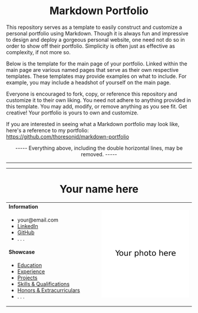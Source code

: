<h1 align="center">Markdown Portfolio</h1>

This repository serves as a template to easily construct and customize a personal portfolio using Markdown. Though it is always fun and impressive to design and deploy a gorgeous personal website, one need not do so in order to show off their portfolio. Simplicity is often just as effective as complexity, if not more so.

Below is the template for the main page of your portfolio. Linked within the main page are various named pages that serve as their own respective templates. These templates may provide examples on what to include. For example, you may include a headshot of yourself on the main page.

Everyone is encouraged to fork, copy, or reference this repository and customize it to their own liking. You need not adhere to anything provided in this template. You may add, modify, or remove anything as you see fit. Get creative! Your portfolio is yours to own and customize.

If you are interested in seeing what a Markdown portfolio may look like, here's a reference to my portfolio: https://github.com/thoresonjd/markdown-portfolio

<p align="center">----- Everything above, including the double horizontal lines, may be removed. -----</p>

---
---

<h1 align="center">Your name here</h1>
<table>
  <tbody>
    <tr>
      <td><b>Information</b></td>
      <td width="50%" rowspan="4">
        <img alt="Photo" src="./image.jpg" />
      </td>
    </tr>
    <tr>
      <td>
        <ul>
          <li>your@email.com</li>
          <li><a href="https://www.linkedin.com">LinkedIn</a></li>
          <li><a href="https://github.com">GitHub</a></li>
          <li>. . .</li>
        </ul>
      </td>
    </tr>
    <tr><td><b>Showcase</b></td></tr>
    <tr>
      <td width="50%">
        <ul>
          <li><a href="./Pages/education.md">Education</a></li>
          <li><a href="./Pages/experience.md">Experience</a></li>
          <li><a href="./Pages/projects.md">Projects</a></li>
          <li><a href="./Pages/qualifications.md">Skills & Qualifications</a></li>
          <li><a href="./Pages/extracurriculars.md">Honors & Extracurriculars</a></li>
          <li>. . .</li>
        </ul>
      </td>
    </tr>
  </tbody>
</table>
